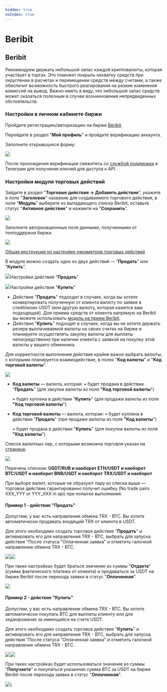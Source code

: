 ```yaml
---
hidden: true
noIndex: true
---
```


# Beribit

## Beribit

Рекомендуем держать небольшой запас каждой криптовалюты, которая участвует в торгах. Это поможет покрыть нехватку средств при округлении в расчетах и перемещении средств между счетами, а также обеспечит возможность быстрого реагирования на резкие изменения комиссий на вывод. Важно иметь в виду, что небольшой запас средств может оказаться полезным в случае возникновения непредвиденных обстоятельств.

### Настройки в личном кабинете биржи <a href="#nastroiki-v-lichnom-kabinete-birzhi" id="nastroiki-v-lichnom-kabinete-birzhi"></a>

Пройдите регистрацию/авторизацию на бирже [Beribit](https://web.archive.org/web/20240522164757mp_/https://beribit.com/).

Перейдите в раздел "**Мой профиль**" и пройдите верификацию аккаунта.

Заполните открывшуюся форму:

![](https://web.archive.org/web/20240522164757im_/https://premium.gitbook.io/~gitbook/image?url=https%3A%2F%2F2574066779-files.gitbook.io%2F%7E%2Ffiles%2Fv0%2Fb%2Fgitbook-x-prod.appspot.com%2Fo%2Fspaces%252Fm9kqZXsNykrN6VyxxXBO%252Fuploads%252FuGxORuTq49PMqzpxwvDv%252Fimage.png%3Falt%3Dmedia%26token%3D9a9cdc3e-af1a-4733-9f2a-bb917ef7f2a0\&width=768\&dpr=4\&quality=100\&sign=82b3cc4b6be606803480fb3adf7dd31a7f3fa808a9e566e8adcddec005859e7f)

После прохождения верификации свяжитесь со [службой поддержки](https://web.archive.org/web/20240522164757mp_/https://t.me/beribitbot) в Телеграм для получения ключей для доступа к API.

### Настройки модуля торговых действий <a href="#nastroiki-modulya-torgovykh-deistvii" id="nastroiki-modulya-torgovykh-deistvii"></a>

Зайдите в раздел "**Торговые действия -> Добавить действие**", укажите в поле "**Заголовок**" название для создаваемого торгового действия, в поле "**Модуль**" выберите из выпадающего списка Beribit, оставьте статус "**Активное действие**" и нажмите на "**Сохранить**".

![](https://web.archive.org/web/20240522164757im_/https://premium.gitbook.io/~gitbook/image?url=https%3A%2F%2F2574066779-files.gitbook.io%2F%7E%2Ffiles%2Fv0%2Fb%2Fgitbook-x-prod.appspot.com%2Fo%2Fspaces%252Fm9kqZXsNykrN6VyxxXBO%252Fuploads%252Fgq8ZQmrhbqB84ihn5NOm%252Fimage.png%3Falt%3Dmedia%26token%3D29f8aec8-97ba-4f05-8aa9-5511fd3fc378\&width=768\&dpr=4\&quality=100\&sign=938eef1442b82f3236b7db432f4c16cc10e3c05ff2e020611ec91ef50869e259)

Заполните авторизационные поля данными, полученными от техподдержки биржи.

![](https://web.archive.org/web/20240522164757im_/https://premium.gitbook.io/~gitbook/image?url=https%3A%2F%2F2574066779-files.gitbook.io%2F%7E%2Ffiles%2Fv0%2Fb%2Fgitbook-x-prod.appspot.com%2Fo%2Fspaces%252Fm9kqZXsNykrN6VyxxXBO%252Fuploads%252FRdSb6eNlnlhjMMwqL5go%252Fimage.png%3Falt%3Dmedia%26token%3D891c27d8-c117-44f2-84dd-cc069d962d6c\&width=768\&dpr=4\&quality=100\&sign=98b7adb6173837d7f38d00d1c635d2f8e49f9d191ac5e532d856f3bf236464fa)

[Общая инструкция по настройке параметров торговых действий](https://web.archive.org/web/20240522164757mp_/https://premium.gitbook.io/main/osnovnye-nastroiki/modul-torgovye-deistviya/sozdanie-torgovogo-deistviya/parametry-torgovykh-deistvii)

В модуле можно создать одно из двух действий — "**Продать**" или "**Купить**".

![](https://web.archive.org/web/20240522164757im_/https://premium.gitbook.io/~gitbook/image?url=https%3A%2F%2F2574066779-files.gitbook.io%2F%7E%2Ffiles%2Fv0%2Fb%2Fgitbook-x-prod.appspot.com%2Fo%2Fspaces%252Fm9kqZXsNykrN6VyxxXBO%252Fuploads%252FlREukg3VB3tb8RdZaUl2%252Fimage.png%3Falt%3Dmedia%26token%3D05efbb3e-eb8f-4858-8859-84e413b3d8dd\&width=768\&dpr=4\&quality=100\&sign=84c045573632ad6f362164160d68454b561dbe342e2c15bd48fd5f538dcb3d29)Настройки действия "**Продать**"

![](https://web.archive.org/web/20240522164757im_/https://premium.gitbook.io/~gitbook/image?url=https%3A%2F%2F2574066779-files.gitbook.io%2F%7E%2Ffiles%2Fv0%2Fb%2Fgitbook-x-prod.appspot.com%2Fo%2Fspaces%252Fm9kqZXsNykrN6VyxxXBO%252Fuploads%252FihuX5GSKIGu9uqItuDGY%252Fimage.png%3Falt%3Dmedia%26token%3D88ff681c-f1df-493a-92bc-5b95a36f16f7\&width=768\&dpr=4\&quality=100\&sign=48be5f781cbf30468c3f6c60b6a9987ef53987221fd5bffc2d9f110255e9502d)Настройки действия "**Купить**"

* Действие "**Продать**" подходит в случаях, когда вы хотите конвертировать полученную от клиента валюту по заявке в стейблкоин USDT (или другую валюту, которая кажется вам подходящей). Для приема средств от клиента напрямую на Beribit вы можете использовать [модуль на прием Beribit](https://web.archive.org/web/20240522164757mp_/https://premium.gitbook.io/main/osnovnye-nastroiki/merchanty-i-avtovyplaty/merchanty/beribit).
* Действие "**Купить**" подходит в случаях, когда вы не хотите держать резерв выплачиваемой валюты на своих счетах на бирже и планируете осуществлять закупку валюты для выплаты непосредственно при наличии клиента с заявкой на покупку этой валюты у вашего обменника.

Для корректности выполнения действия крайне важно выбрать валюты, с которыми планируется взаимодействие, в полях "**Код валюты**" и "**Код торговой валюты**".

![](https://web.archive.org/web/20240522164757im_/https://premium.gitbook.io/~gitbook/image?url=https%3A%2F%2F2574066779-files.gitbook.io%2F%7E%2Ffiles%2Fv0%2Fb%2Fgitbook-x-prod.appspot.com%2Fo%2Fspaces%252Fm9kqZXsNykrN6VyxxXBO%252Fuploads%252FllG5753fwMiOOYasUDt6%252Fimage.png%3Falt%3Dmedia%26token%3D68f49e82-c2b5-40f6-8e95-cd812c04ee83\&width=768\&dpr=4\&quality=100\&sign=ca3a3d375c346b7476e37cea32aa0ad6b1debcf8f241dea89a065e029a3fe35b)

*   **Код валюты** — валюта, которая: • будет продана в действии "**Продать**" (для закупки валюты из поля **"Код торговой валюты**")

    • будет куплена в действии "**Купить**" (для продажи валюты из поля **"Код торговой валюты**")
*   **Код торговой валюты** — валюта, которая: • будет куплена в действии "**Продать**" (при продаже валюты из поля **"Код валюты**")

    • будет продана в действии "**Купить**" (для покупки валюты из поля **"Код валюты**")

Список валютных пар, с которыми возможна торговля указан на [странице](https://web.archive.org/web/20240522164757mp_/https://api.beribit.com/markets).

![](https://web.archive.org/web/20240522164757im_/https://premium.gitbook.io/~gitbook/image?url=https%3A%2F%2F2574066779-files.gitbook.io%2F%7E%2Ffiles%2Fv0%2Fb%2Fgitbook-x-prod.appspot.com%2Fo%2Fspaces%252Fm9kqZXsNykrN6VyxxXBO%252Fuploads%252F7a6Prcl2Ca2yx6hOdpX3%252Fimage.png%3Falt%3Dmedia%26token%3D3385c2ea-455c-4013-985f-5b1fb4edaf74\&width=768\&dpr=4\&quality=100\&sign=0a5060aa39d7d9edb9281098b7e1ae117d5d44b86ab36067f4df1ba707726e62)

Перечень списком: **USDT/RUB и наоборот ETH/USDT и наоборот BTC/USDT и наоборот BNB/USDT и наоборот TRX/USDT и наоборот**

При выборе валют, которые не образуют пару из списка выше — торговое действие гарантированно получит ошибку (No trade pairs XXX\_YYY or YYY\_XXX in api) при попытке выполнения.

#### Пример 1 - действие "Продать" <a href="#primer-1-deistvie-prodat" id="primer-1-deistvie-prodat"></a>

Допустим, у вас есть направление обмена TRX - BTC. Вы хотите автоматически продавать входящий TRX от клиента в USDT.

Для этого необходимо создать торговое действие "**Продать**" и активировать его для направления TRX - BTC, выбрать для запуска действия "После статуса "Оплаченная заявка" и отметить галочкой направление обмена TRX - BTC.

![](https://web.archive.org/web/20240522164757im_/https://premium.gitbook.io/~gitbook/image?url=https%3A%2F%2F2574066779-files.gitbook.io%2F%7E%2Ffiles%2Fv0%2Fb%2Fgitbook-x-prod.appspot.com%2Fo%2Fspaces%252Fm9kqZXsNykrN6VyxxXBO%252Fuploads%252FON9eEsbiuEXsynCFeYPY%252Fimage.png%3Falt%3Dmedia%26token%3D3a973052-c89a-45ea-9fae-ce332534b933\&width=768\&dpr=4\&quality=100\&sign=f9be9bfc3f601625f666d771946037a763536c5688930ad6c93c8c9e2b42fc6d)![](https://web.archive.org/web/20240522164757im_/https://premium.gitbook.io/~gitbook/image?url=https%3A%2F%2F2574066779-files.gitbook.io%2F%7E%2Ffiles%2Fv0%2Fb%2Fgitbook-x-prod.appspot.com%2Fo%2Fspaces%252Fm9kqZXsNykrN6VyxxXBO%252Fuploads%252FQPWN8mnXUSo8JANWyQBk%252Fimage.png%3Falt%3Dmedia%26token%3Dfee9f0e4-cd88-4b87-bb09-583664dcea7a\&width=768\&dpr=4\&quality=100\&sign=c938a8864e34cc50c68f6a18167fef38430b9c23743b080d5e3ad8084a350045)

При таких настройках будет браться значение из суммы "**Отдаете**" (сумма фактического платежа от клиента) и продаваться за USDT на бирже Beribit после перехода заявки в статус "**Оплаченная**".

![](https://web.archive.org/web/20240522164757im_/https://premium.gitbook.io/~gitbook/image?url=https%3A%2F%2F2574066779-files.gitbook.io%2F%7E%2Ffiles%2Fv0%2Fb%2Fgitbook-x-prod.appspot.com%2Fo%2Fspaces%252Fm9kqZXsNykrN6VyxxXBO%252Fuploads%252FCDQu4vqsmyjInxWL4aqH%252Fimage.png%3Falt%3Dmedia%26token%3D86119320-6094-43cc-a1bc-2058e2e22d90\&width=768\&dpr=4\&quality=100\&sign=3c5072f218d8934e8fb77808351457502b3a5a61e8154a18e80d51477922b169)

#### Пример 2 - действие "**Купить**" <a href="#primer-2-deistvie-kupit" id="primer-2-deistvie-kupit"></a>

Допустим, у вас есть направление обмена TRX - BTC. Вы хотите автоматически покупать BTC для выплаты клиенту или для хеджирования за имеющийся на счете USDT.

Для этого необходимо создать торговое действие "**Купить**" и активировать его для направления TRX - BTC, выбрать для запуска действия "После статуса "Оплаченная заявка" и отметить галочкой направление обмена TRX - BTC.

![](https://web.archive.org/web/20240522164757/https://premium.gitbook.io/~gitbook/image?url=https%3A%2F%2F2574066779-files.gitbook.io%2F%7E%2Ffiles%2Fv0%2Fb%2Fgitbook-x-prod.appspot.com%2Fo%2Fspaces%252Fm9kqZXsNykrN6VyxxXBO%252Fuploads%252FON9eEsbiuEXsynCFeYPY%252Fimage.png%3Falt%3Dmedia%26token%3D3a973052-c89a-45ea-9fae-ce332534b933\&width=768\&dpr=4\&quality=100\&sign=f9be9bfc3f601625f666d771946037a763536c5688930ad6c93c8c9e2b42fc6d)![](https://web.archive.org/web/20240522164757im_/https://premium.gitbook.io/~gitbook/image?url=https%3A%2F%2F2574066779-files.gitbook.io%2F%7E%2Ffiles%2Fv0%2Fb%2Fgitbook-x-prod.appspot.com%2Fo%2Fspaces%252Fm9kqZXsNykrN6VyxxXBO%252Fuploads%252FPp6xBuZ4pvFRdrWGrNoU%252Fimage.png%3Falt%3Dmedia%26token%3D8816351e-9f0c-4a3d-a659-7c7a4a62ca14\&width=768\&dpr=4\&quality=100\&sign=c597ccb17af646e5ad47e2061edbdb44f2bc66a79ce8782376796465798844d9)

При таких настройках будет использоваться значение из суммы "**Получаете**" и покупаться указанная сумма BTC за USDT на бирже Beribit после перехода заявки в статус "**Оплаченная**".

![](https://web.archive.org/web/20240522164757im_/https://premium.gitbook.io/~gitbook/image?url=https%3A%2F%2F2574066779-files.gitbook.io%2F%7E%2Ffiles%2Fv0%2Fb%2Fgitbook-x-prod.appspot.com%2Fo%2Fspaces%252Fm9kqZXsNykrN6VyxxXBO%252Fuploads%252FerTQuhVccG1JwSiAULWX%252Fimage.png%3Falt%3Dmedia%26token%3D86e996d7-7359-4452-94c5-13782c2af6f7\&width=768\&dpr=4\&quality=100\&sign=387da92272cdd16dd0e07d43ae4d358f958f9dedc6339fb875fc8fc3725204cc)\
